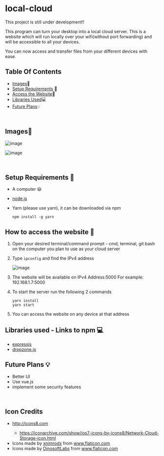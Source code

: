 # local-cloud

This project is still under development:bangbang:

This program can turn your desktop into a local cloud server. This is a website which will run locally over your wifi(without port forwarding) and will be accessible to all your devices.

You can now access and transfer files from your different devices with ease.

## Table Of Contents

- [Images](#images):file_folder:
- [Setup Requirements](#setup) :rocket:
- [Access the Website](#access):key:
- [Libraries Used](#dependencies):computer:
- [Future Plans](#plans):bulb:

<br />
<a name="images"></a>

## Images:file_folder:

![image](https://user-images.githubusercontent.com/64310471/117706042-6fbc3100-b1ea-11eb-8edd-54222ff5e244.png)

![image](https://user-images.githubusercontent.com/64310471/117706211-a3975680-b1ea-11eb-9b04-513ff068f3f6.png)

<br />
<a name="setup"></a>

## Setup Requirements :rocket:

- A computer :smiley:
- <a href="https://nodejs.org/en/"> node.js </a>
- Yarn (please use yarn), it can be downloaded via npm

  ```
  npm install -g yarn
  ```

<a name="access"></a>

## How to access the website :key:

1. Open your desired terminal/command prompt - cmd, terminal, git bash on the computer you plan to use as your cloud server

2. Type `ipconfig` and find the IPv4 address

   ![image](https://user-images.githubusercontent.com/64310471/117740661-8a100200-b21e-11eb-803a-07423054fac3.png)

3. The website will be available on IPv4 Address:5000
   For example: 192.168.1.7:5000

4. To start the server run the following 2 commands

   ```
   yarn install
   yarn start
   ```

5. You can access the website on any device at that address

<a name="dependencies"></a>

## Libraries used - Links to npm :computer:

- <a href = "https://www.npmjs.com/package/express">expressjs</a>
- <a href="https://www.npmjs.com/package/dropzone">dropzone.js</a>

<a name="plans"></a>

## Future Plans :bulb:

- Better UI
- Use vue.js
- implement some security features

<br />

## Icon Credits

- http://icons8.com

  - https://iconarchive.com/show/ios7-icons-by-icons8/Network-Cloud-Storage-icon.html

- <div>Icons made by <a href="https://www.flaticon.com/authors/xnimrodx" title="xnimrodx">xnimrodx</a> from <a href="https://www.flaticon.com/" title="Flaticon">www.flaticon.com</a></div>

- <div>Icons made by <a href="https://www.flaticon.com/authors/dinosoftlabs" title="DinosoftLabs">DinosoftLabs</a> from <a href="https://www.flaticon.com/" title="Flaticon">www.flaticon.com</a></div>
